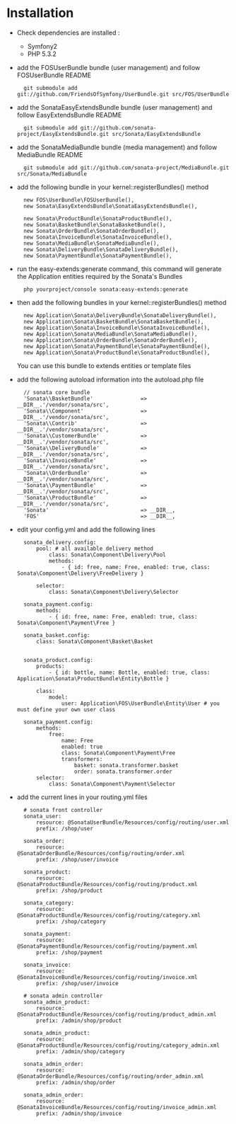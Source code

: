 Installation
============

* Check dependencies are installed :

    * Symfony2
    * PHP 5.3.2

* add the FOSUserBundle bundle (user management) and follow FOSUserBundle README

        git submodule add git://github.com/FriendsOfSymfony/UserBundle.git src/FOS/UserBundle

* add the SonataEasyExtendsBundle bundle (user management) and follow EasyExtendsBundle README

        git submodule add git://github.com/sonata-project/EasyExtendsBundle.git src/Sonata/EasyExtendsBundle

* add the SonataMediaBundle bundle (media management) and follow MediaBundle README

        git submodule add git://github.com/sonata-project/MediaBundle.git src/Sonata/MediaBundle


* add the following bundle in your kernel::registerBundles() method

        new FOS\UserBundle\FOSUserBundle(),
        new Sonata\EasyExtendsBundle\SonataEasyExtendsBundle(),

        new Sonata\ProductBundle\SonataProductBundle(),
        new Sonata\BasketBundle\SonataBasketBundle(),
        new Sonata\OrderBundle\SonataOrderBundle(),
        new Sonata\InvoiceBundle\SonataInvoiceBundle(),
        new Sonata\MediaBundle\SonataMediaBundle(),
        new Sonata\DeliveryBundle\SonataDeliveryBundle(),
        new Sonata\PaymentBundle\SonataPaymentBundle(),


* run the easy-extends:generate command, this command will generate the Application entities required by the Sonata's Bundles

        php yourproject/console sonata:easy-extends:generate

* then add the following bundles in your kernel::registerBundles() method

        new Application\Sonata\DeliveryBundle\SonataDeliveryBundle(),
        new Application\Sonata\BasketBundle\SonataBasketBundle(),
        new Application\Sonata\InvoiceBundle\SonataInvoiceBundle(),
        new Application\Sonata\MediaBundle\SonataMediaBundle(),
        new Application\Sonata\OrderBundle\SonataOrderBundle(),
        new Application\Sonata\PaymentBundle\SonataPaymentBundle(),
        new Application\Sonata\ProductBundle\SonataProductBundle(),

  You can use this bundle to extends entities or template files

* add the following autoload information into the autoload.php file

        // sonata core bundle
        'Sonata\\BasketBundle'               => __DIR__.'/vendor/sonata/src',
        'Sonata\\Component'                  => __DIR__.'/vendor/sonata/src',
        'Sonata\\Contrib'                    => __DIR__.'/vendor/sonata/src',
        'Sonata\\CustomerBundle'             => __DIR__.'/vendor/sonata/src',
        'Sonata\\DeliveryBundle'             => __DIR__.'/vendor/sonata/src',
        'Sonata\\InvoiceBundle'              => __DIR__.'/vendor/sonata/src',
        'Sonata\\OrderBundle'                => __DIR__.'/vendor/sonata/src',
        'Sonata\\PaymentBundle'              => __DIR__.'/vendor/sonata/src',
        'Sonata\\ProductBundle'              => __DIR__.'/vendor/sonata/src',
        'Sonata'                             => __DIR__,
        'FOS'                                => __DIR__,

* edit your config.yml and add the following lines

        sonata_delivery.config:
            pool: # all available delivery method
                class: Sonata\Component\Delivery\Pool
                methods:
                    - { id: free, name: Free, enabled: true, class: Sonata\Component\Delivery\FreeDelivery }

            selector:
                class: Sonata\Component\Delivery\Selector
            
        sonata_payment.config:
            methods:
                - { id: free, name: Free, enabled: true, class: Sonata\Component\Payment\Free }

        sonata_basket.config:
            class: Sonata\Component\Basket\Basket


        sonata_product.config:
            products:
                - { id: bottle, name: Bottle, enabled: true, class: Application\Sonata\ProductBundle\Entity\Bottle }

            class:
                model:
                    user: Application\FOS\UserBundle\Entity\User # you must define your own user class

        sonata_payment.config:
            methods:
                free:
                    name: Free
                    enabled: true
                    class: Sonata\Component\Payment\Free
                    transformers:
                        basket: sonata.transformer.basket
                        order: sonata.transformer.order
            selector:
                class: Sonata\Component\Payment\Selector
        
* add the current lines in your routing.yml files

        # sonata front controller
        sonata_user:
            resource: @SonataUserBundle/Resources/config/routing/user.xml
            prefix: /shop/user

        sonata_order:
            resource: @SonataOrderBundle/Resources/config/routing/order.xml
            prefix: /shop/user/invoice

        sonata_product:
            resource: @SonataProductBundle/Resources/config/routing/product.xml
            prefix: /shop/product

        sonata_category:
            resource: @SonataProductBundle/Resources/config/routing/category.xml
            prefix: /shop/category

        sonata_payment:
            resource: @SonataPaymentBundle/Resources/config/routing/payment.xml
            prefix: /shop/payment

        sonata_invoice:
            resource: @SonataInvoiceBundle/Resources/config/routing/invoice.xml
            prefix: /shop/user/invoice

        # sonata admin controller
        sonata_admin_product:
            resource: @SonataProductBundle/Resources/config/routing/product_admin.xml
            prefix: /admin/shop/product

        sonata_admin_product:
            resource: @SonataProductBundle/Resources/config/routing/category_admin.xml
            prefix: /admin/shop/category

        sonata_admin_order:
            resource: @SonataOrderBundle/Resources/config/routing/order_admin.xml
            prefix: /admin/shop/order

        sonata_admin_order:
            resource: @SonataInvoiceBundle/Resources/config/routing/invoice_admin.xml
            prefix: /admin/shop/invoice
